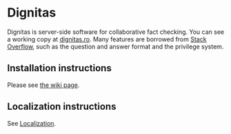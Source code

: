 # Dignitas

Dignitas is server-side software for collaborative fact checking. You can see a working copy at [dignitas.ro](https://dignitas.ro/). Many features are borrowed from [Stack Overflow](https://stackoverflow.com), such as the question and answer format and the privilege system.

## Installation instructions

Please see [the wiki page](https://github.com/TeamDignitas/dignitas/wiki/Installation-instructions).

## Localization instructions

See [Localization](https://github.com/TeamDignitas/dignitas/wiki/Localization).
